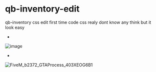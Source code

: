 # qb-inventory-edit
qb-inventory css edit first time code css realy dont know any think but it look easy

*
![image](https://user-images.githubusercontent.com/89742984/165863749-4ee3d2f5-125d-4cd5-a3da-04757277dc43.png)

*
![FiveM_b2372_GTAProcess_403XEOG6B1](https://user-images.githubusercontent.com/89742984/165863598-0281352a-8bc1-41f7-b39c-19bce768cc6c.png)

